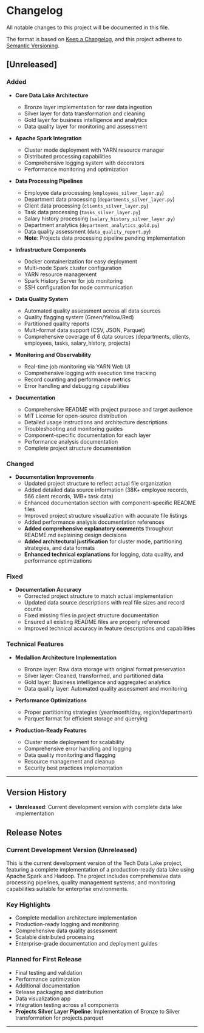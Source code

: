 # Changelog

All notable changes to this project will be documented in this file.

The format is based on [Keep a Changelog](https://keepachangelog.com/en/1.0.0/),
and this project adheres to [Semantic Versioning](https://semver.org/spec/v2.0.0.html).

## [Unreleased]

### Added
- **Core Data Lake Architecture**
  - Bronze layer implementation for raw data ingestion
  - Silver layer for data transformation and cleaning
  - Gold layer for business intelligence and analytics
  - Data quality layer for monitoring and assessment

- **Apache Spark Integration**
  - Cluster mode deployment with YARN resource manager
  - Distributed processing capabilities
  - Comprehensive logging system with decorators
  - Performance monitoring and optimization

- **Data Processing Pipelines**
  - Employee data processing (`employees_silver_layer.py`)
  - Department data processing (`departments_silver_layer.py`)
  - Client data processing (`clients_silver_layer.py`)
  - Task data processing (`tasks_silver_layer.py`)
  - Salary history processing (`salary_history_silver_layer.py`)
  - Department analytics (`department_analytics_gold.py`)
  - Data quality assessment (`data_quality_report.py`)
  - **Note**: Projects data processing pipeline pending implementation

- **Infrastructure Components**
  - Docker containerization for easy deployment
  - Multi-node Spark cluster configuration
  - YARN resource management
  - Spark History Server for job monitoring
  - SSH configuration for node communication

- **Data Quality System**
  - Automated quality assessment across all data sources
  - Quality flagging system (Green/Yellow/Red)
  - Partitioned quality reports
  - Multi-format data support (CSV, JSON, Parquet)
  - Comprehensive coverage of 6 data sources (departments, clients, employees, tasks, salary_history, projects)

- **Monitoring and Observability**
  - Real-time job monitoring via YARN Web UI
  - Comprehensive logging with execution time tracking
  - Record counting and performance metrics
  - Error handling and debugging capabilities

- **Documentation**
  - Comprehensive README with project purpose and target audience
  - MIT License for open-source distribution
  - Detailed usage instructions and architecture descriptions
  - Troubleshooting and monitoring guides
  - Component-specific documentation for each layer
  - Performance analysis documentation
  - Complete project structure documentation

### Changed
- **Documentation Improvements**
  - Updated project structure to reflect actual file organization
  - Added detailed data source information (38K+ employee records, 566 client records, 1MB+ task data)
  - Enhanced documentation section with component-specific README files
  - Improved project structure visualization with accurate file listings
  - Added performance analysis documentation references
  - **Added comprehensive explanatory comments** throughout README.md explaining design decisions
  - **Added architectural justification** for cluster mode, partitioning strategies, and data formats
  - **Enhanced technical explanations** for logging, data quality, and performance optimizations

### Fixed
- **Documentation Accuracy**
  - Corrected project structure to match actual implementation
  - Updated data source descriptions with real file sizes and record counts
  - Fixed missing files in project structure documentation
  - Ensured all existing README files are properly referenced
  - Improved technical accuracy in feature descriptions and capabilities

### Technical Features
- **Medallion Architecture Implementation**
  - Bronze layer: Raw data storage with original format preservation
  - Silver layer: Cleaned, transformed, and partitioned data
  - Gold layer: Business intelligence and aggregated analytics
  - Data quality layer: Automated quality assessment and monitoring

- **Performance Optimizations**
  - Proper partitioning strategies (year/month/day, region/department)
  - Parquet format for efficient storage and querying

- **Production-Ready Features**
  - Cluster mode deployment for scalability
  - Comprehensive error handling and logging
  - Data quality monitoring and flagging
  - Resource management and cleanup
  - Security best practices implementation

---

## Version History

- **Unreleased**: Current development version with complete data lake implementation

## Release Notes

### Current Development Version (Unreleased)
This is the current development version of the Tech Data Lake project, featuring a complete implementation of a production-ready data lake using Apache Spark and Hadoop. The project includes comprehensive data processing pipelines, quality management systems, and monitoring capabilities suitable for enterprise environments.

### Key Highlights
- Complete medallion architecture implementation
- Production-ready logging and monitoring
- Comprehensive data quality assessment
- Scalable distributed processing
- Enterprise-grade documentation and deployment guides

### Planned for First Release
- Final testing and validation
- Performance optimization
- Additional documentation
- Release packaging and distribution
- Data visualization app
- Integration testing across all components
- **Projects Silver Layer Pipeline**: Implementation of Bronze to Silver transformation for projects.parquet

---
